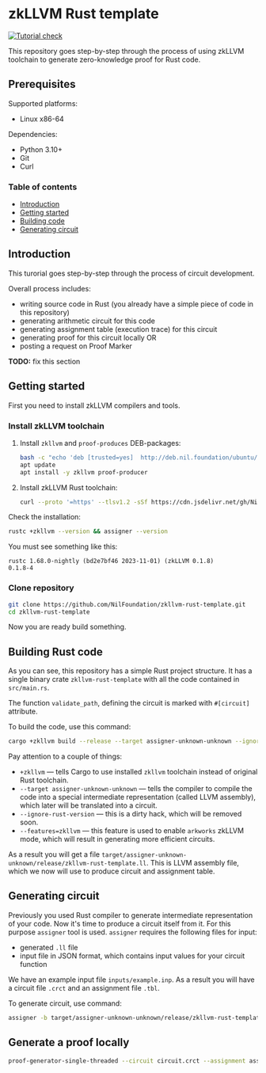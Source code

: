 # zkLLVM Rust template

[![Tutorial check](https://github.com/NilFoundation/zkllvm-rust-template/actions/workflows/main.yml/badge.svg)](https://github.com/NilFoundation/zkllvm-rust-template/actions/workflows/main.yml)

This repository goes step-by-step through the process of using zkLLVM toolchain to generate
zero-knowledge proof for Rust code.

## Prerequisites

Supported platforms:

- Linux x86-64

Dependencies:

- Python 3.10+
- Git
- Curl

### Table of contents

- [Introduction](#introduction)
- [Getting started](#getting-started)
- [Building code](#building-rust-code)
- [Generating circuit](#generating-circuit)

## Introduction

This turorial goes step-by-step through the process of circuit development.

Overall process includes:

- writing source code in Rust (you already have a simple piece of code in this repository)
- generating arithmetic circuit for this code
- generating assignment table (execution trace) for this circuit
- generating proof for this circuit locally
OR
- posting a request on Proof Marker

__TODO:__ fix this section

## Getting started

First you need to install zkLLVM compilers and tools.

### Install zkLLVM toolchain

1. Install `zkllvm` and `proof-produces` DEB-packages:

    ```bash
    bash -c "echo 'deb [trusted=yes]  http://deb.nil.foundation/ubuntu/ all main' >>/etc/apt/sources.list"
    apt update
    apt install -y zkllvm proof-producer
    ```

2. Install zkLLVM Rust toolchain:

    ```bash
    curl --proto '=https' --tlsv1.2 -sSf https://cdn.jsdelivr.net/gh/NilFoundation/zkllvm@master/rslang-installer.py | python - --channel nightly
    ```

Check the installation:

```bash
rustc +zkllvm --version && assigner --version
```

You must see something like this:

```plain
rustc 1.68.0-nightly (bd2e7bf46 2023-11-01) (zkLLVM 0.1.8)
0.1.8-4
```

### Clone repository

```bash
git clone https://github.com/NilFoundation/zkllvm-rust-template.git
cd zkllvm-rust-template
```

Now you are ready build something.

## Building Rust code

As you can see, this repository has a simple Rust project structure. It has a single binary crate
`zkllvm-rust-template` with all the code contained in `src/main.rs`.

The function `validate_path`, defining the circuit is marked with `#[circuit]` attribute.

To build the code, use this command:

```bash
cargo +zkllvm build --release --target assigner-unknown-unknown --ignore-rust-version --features=zkllvm
```

Pay attention to a couple of things:

- `+zkllvm` — tells Cargo to use installed `zkllvm` toolchain instead of original Rust toolchain.
- `--target assigner-unknown-unknown` — tells the compiler to compile the code into a special
intermediate representation (called LLVM assembly), which later will be translated into a circuit.
- `--ignore-rust-version` — this is a dirty hack, which will be removed soon.
- `--features=zkllvm` — this feature is used to enable `arkworks` zkLLVM mode, which will result in
generating more efficient circuits.

As a result you will get a file `target/assigner-unknown-unknown/release/zkllvm-rust-template.ll`.
This is LLVM assembly file, which we now will use to produce circuit and assignment table.

## Generating circuit

Previously you used Rust compiler to generate intermediate representation of your code. Now it's
time to produce a circuit itself from it. For this purpose `assigner` tool is used. `assigner`
requires the following files for input:

- generated `.ll` file
- input file in JSON format, which contains input values for your circuit function

We have an example input file `inputs/example.inp`. As a result you will have a circuit file `.crct` and an assignment file `.tbl`.

To generate circuit, use command:

```bash
assigner -b target/assigner-unknown-unknown/release/zkllvm-rust-template.ll -i inputs/example.inp -t assignment.tbl -c circuit.crct -e pallas
```

## Generate a proof locally

```bash
proof-generator-single-threaded --circuit circuit.crct --assignment assignment.tbl --proof proof.bin
```
